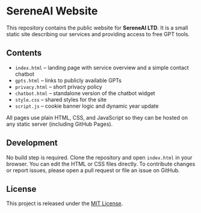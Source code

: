 # SereneAI Website

This repository contains the public website for **SereneAI LTD**. It is a small static site describing our services and providing access to free GPT tools.

## Contents
- `index.html` – landing page with service overview and a simple contact chatbot
- `gpts.html` – links to publicly available GPTs
- `privacy.html` – short privacy policy
- `chatbot.html` – standalone version of the chatbot widget
- `style.css` – shared styles for the site
- `script.js` – cookie banner logic and dynamic year update

All pages use plain HTML, CSS, and JavaScript so they can be hosted on any static server (including GitHub Pages).

## Development
No build step is required. Clone the repository and open `index.html` in your browser. You can edit the HTML or CSS files directly. To contribute changes or report issues, please open a pull request or file an issue on GitHub.

## License

This project is released under the [MIT License](LICENSE).
